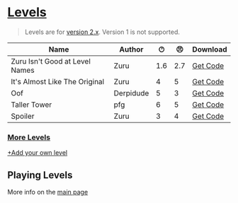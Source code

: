 # [Levels](https://pfgithub.github.io/goilevelmod/levels.html)

> Levels are for [version 2.x](https://github.com/pfgithub/goilevelmod/releases). Version 1 is not supported.

| Name                           | Author    | 🕐︎ | 😠︎ | Download                                        |
|--------------------------------|-----------|-----|-----|-------------------------------------------------|
| Zuru Isn't Good at Level Names | Zuru      | 1.6 | 2.7 | [Get Code](levels/zuruIsntGoodAtLevelNames.txt) |
| It's Almost Like The Original  | Zuru      | 4   | 5   | [Get Code](levels/itsAlmostLikeTheOriginal.txt) |
| Oof                            | Derpidude | 5   | 3   | [Get Code](levels/oof.txt)                      |
| Taller Tower                   | pfg       | 6   | 5   | [Get Code](levels/tallertower.txt)              |
| Spoiler                        | Zuru      | 3   | 4   | [Get Code](levels/spoiler.txt)                  |


### [More Levels](https://docs.google.com/spreadsheets/d/1PiDh_Kk8_2RwIr03tHOT1qwdlY102GMFQ6_wALynjrA/edit?usp=sharing)

[+Add your own level](https://github.com/pfgithub/goilevelmod/blob/master/README.md#sharing-levels)

## Playing Levels

More info on the [main page](README.md)
